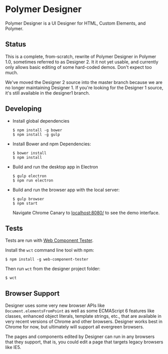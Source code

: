 # Polymer Designer

Polymer Designer is a UI Designer for HTML, Custom Elements, and Polymer.

## Status

This is a complete, from-scratch, rewrite of Polymer Designer in Polymer 1.0,
sometimes referred to as Designer 2. It it not yet usable, and currently only
allows basic editing of some hard-coded demos. Don't expect too much.

We've moved the Designer 2 source into the master branch because we are no
longer maintaining Designer 1. If you're looking for the Designer 1 source, it's
still available in the designer1 branch.

## Developing

  * Install global dependencies

        $ npm install -g bower
        $ npm install -g gulp

  * Install Bower and npm Dependencies:

        $ bower install
        $ npm install

  * Build and run the desktop app in Electron

        $ gulp electron
        $ npm run electron

  * Build and run the browser app with the local server:

        $ gulp browser
        $ npm start

    Navigate Chrome Canary to [localhost:8080/]() to see the demo interface.

## Tests

Tests are run with [Web Component Tester](https://github.com/Polymer/web-component-tester).

Install the `wct` command line tool with npm:

    $ npm install -g web-component-tester

Then run `wct` from the designer project folder:

    $ wct

## Browser Support

Designer uses some very new browser APIs like `Document.elementsFromPoint`
as well as some ECMAScript 6 features like classes, enhanced object literals,
template strings, etc., that are available in very recent versions of Chrome and
other browsers. Designer works best in Chrome for now, but ultimately will
support all evergreen browsers.

The pages and components edited by Designer can run in any browsers that they
support, that is, you could edit a page that targets legacy browsers like IE5.
